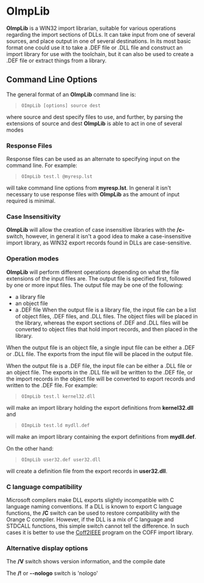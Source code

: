 # OImpLib

 
 **OImpLib** is a WIN32 import librarian, suitable for various operations regarding the import sections of DLLs.  It can take input from one of several sources, and place output in one of several destinations.  In its most basic format one could use it to take a .DEF file or .DLL file and construct an import library for use with the toolchain, but it can also be used to create a .DEF file or extract things from a library.


## Command Line Options

 
 The general format of an **OImpLib** command line is:
 
>     OImpLib [options] source dest
 
 where source and dest specify files to use, and further, by parsing the extensions of source and dest **OImpLib** is able to act in one of several modes


### Response Files

 Response files can be used as an alternate to specifying input on the command line.  For example:
 
>     OImpLib test.l @myresp.lst
 
 will take command line options from **myresp.lst**.  In general it isn't necessary to use response files with **OImpLib** as the amount of input required is minimal.


### Case Insensitivity
 

 
 **OImpLib** will allow the creation of case insensitive libraries with the **/c-** switch, however, in general it isn't a good idea to make a case-insensitive import library, as WIN32 export records  found in DLLs are case-sensitive.


###


### Operation modes
 

 **OImpLib** will perform different operations depending on what the file extensions of the input files are.  The output file is specified first, followed by one or more input files.  The output file may be one of the following:
 
* a library file
* an object file
* a .DEF file
  When the output file is a library file, the input file can be a list of object files, .DEF files, and .DLL files.  The object files will be placed in the library, whereas the export sections of .DEF and .DLL files will be converted to object files that hold import records, and then placed in the library.
 
 When the output file is an object file, a single input file can be either a .DEF or .DLL file.  The exports from the input file will be placed in the output file.
 
 When the output file is a .DEF file, the input file can be either a .DLL file or an object file.  The exports in the .DLL file will be written to the .DEF file, or the import records in the object file will be converted to export records and written to the .DEF file.  For example:
 
>     OImpLib test.l kernel32.dll
 
 will make an import library holding the export definitions from **kernel32.dll** and
 
>     OImpLib test.ld mydll.def
 
 will make an import library containing the export definitions from **mydll.def**.
 
 On the other hand:
 
>     OImpLib user32.def user32.dll
 
 will create a definition file from the export records in **user32.dll**.


### C language compatibility

 Microsoft compilers make DLL exports slightly incompatible with C language naming conventions.
If a DLL is known to export C language functions, the **/C** switch can be used to restore compatibility
with the Orange C compiler.   However, if the DLL is a mix of C language and STDCALL functions, this simple
switch cannot tell the difference.   In such cases it is better to use the [Coff2IEEE](Coff2IEEE.md) program on the COFF import library.
 
### Alternative display options

 The **/V** switch shows version information, and the compile date

 The **/!** or **--nologo** switch is 'nologo'